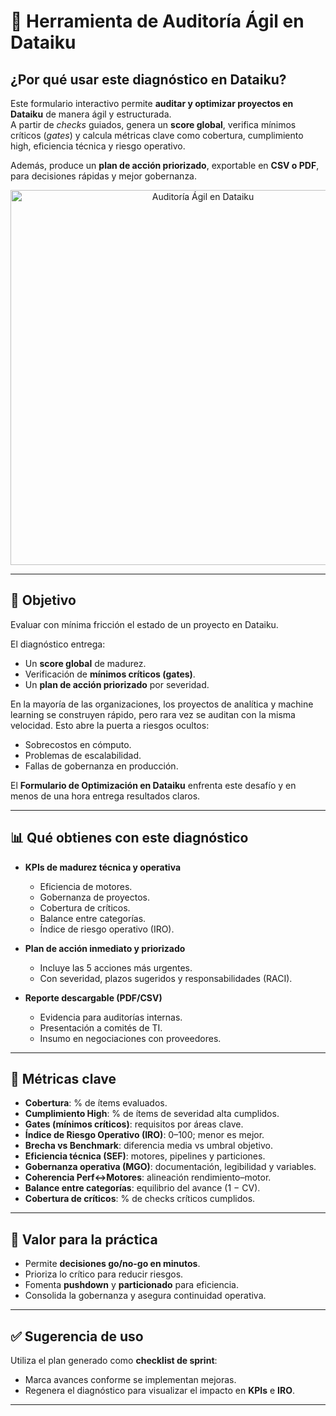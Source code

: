 # 🧭 Herramienta de Auditoría Ágil en Dataiku

## ¿Por qué usar este diagnóstico en Dataiku?
Este formulario interactivo permite **auditar y optimizar proyectos en Dataiku** de manera ágil y estructurada.  
A partir de *checks* guiados, genera un **score global**, verifica mínimos críticos (*gates*) y calcula métricas clave como cobertura, cumplimiento high, eficiencia técnica y riesgo operativo.  

Además, produce un **plan de acción priorizado**, exportable en **CSV o PDF**, para decisiones rápidas y mejor gobernanza.

<p align="center">
  <img src="auditoria_agil.png" alt="Auditoría Ágil en Dataiku" width="600"/>
</p>


---

## 🎯 Objetivo
Evaluar con mínima fricción el estado de un proyecto en Dataiku.  

El diagnóstico entrega:  
- Un **score global** de madurez.  
- Verificación de **mínimos críticos (gates)**.  
- Un **plan de acción priorizado** por severidad.  

En la mayoría de las organizaciones, los proyectos de analítica y machine learning se construyen rápido, pero rara vez se auditan con la misma velocidad. Esto abre la puerta a riesgos ocultos:  
- Sobrecostos en cómputo.  
- Problemas de escalabilidad.  
- Fallas de gobernanza en producción.  

El **Formulario de Optimización en Dataiku** enfrenta este desafío y en menos de una hora entrega resultados claros.

---

## 📊 Qué obtienes con este diagnóstico

- **KPIs de madurez técnica y operativa**  
  - Eficiencia de motores.  
  - Gobernanza de proyectos.  
  - Cobertura de críticos.  
  - Balance entre categorías.  
  - Índice de riesgo operativo (IRO).  

- **Plan de acción inmediato y priorizado**  
  - Incluye las 5 acciones más urgentes.  
  - Con severidad, plazos sugeridos y responsabilidades (RACI).  

- **Reporte descargable (PDF/CSV)**  
  - Evidencia para auditorías internas.  
  - Presentación a comités de TI.  
  - Insumo en negociaciones con proveedores.  

---

## 📐 Métricas clave

- **Cobertura**: % de ítems evaluados.  
- **Cumplimiento High**: % de ítems de severidad alta cumplidos.  
- **Gates (mínimos críticos)**: requisitos por áreas clave.  
- **Índice de Riesgo Operativo (IRO)**: 0–100; menor es mejor.  
- **Brecha vs Benchmark**: diferencia media vs umbral objetivo.  
- **Eficiencia técnica (SEF)**: motores, pipelines y particiones.  
- **Gobernanza operativa (MGO)**: documentación, legibilidad y variables.  
- **Coherencia Perf↔Motores**: alineación rendimiento–motor.  
- **Balance entre categorías**: equilibrio del avance (1 − CV).  
- **Cobertura de críticos**: % de checks críticos cumplidos.  

---

## 🚀 Valor para la práctica
- Permite **decisiones go/no-go en minutos**.  
- Prioriza lo crítico para reducir riesgos.  
- Fomenta **pushdown** y **particionado** para eficiencia.  
- Consolida la gobernanza y asegura continuidad operativa.  

---

## ✅ Sugerencia de uso
Utiliza el plan generado como **checklist de sprint**:  
- Marca avances conforme se implementan mejoras.  
- Regenera el diagnóstico para visualizar el impacto en **KPIs** e **IRO**.  

---
